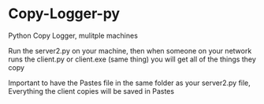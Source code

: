 # Copy-Logger-py
Python Copy Logger, mulitple machines

Run the server2.py on your machine, then when someone on your network runs the client.py or client.exe (same thing) you will get all of the things they copy

Important to have the Pastes file in the same folder as your server2.py file, Everything the client copies will be saved in Pastes
